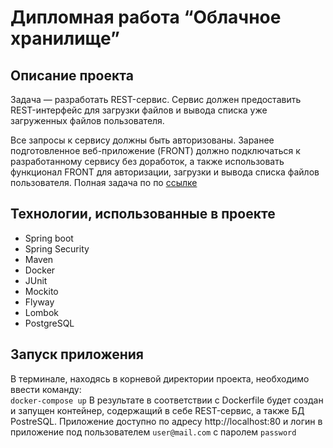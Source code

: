 # Дипломная работа “Облачное хранилище”

## Описание проекта
Задача — разработать REST-сервис. Сервис должен предоставить REST-интерфейс для загрузки файлов и вывода списка уже загруженных файлов пользователя.

Все запросы к сервису должны быть авторизованы. Заранее подготовленное веб-приложение (FRONT) должно подключаться к разработанному сервису без доработок, а также использовать функционал FRONT для авторизации, загрузки и вывода списка файлов пользователя.
Полная задача по по [ссылке](https://github.com/netology-code/jd-homeworks/blob/master/diploma/cloudservice.md)

## Технологии, использованные в проекте
- Spring boot
- Spring Security
- Maven
- Docker
- JUnit 
- Mockito 
- Flyway
- Lombok
- PostgreSQL

## Запуск приложения
В терминале, находясь в корневой директории проекта, необходимо ввести команду:  
```docker-compose up```
В результате в соответствии с Dockerfile будет создан и запущен контейнер, содержащий в себе REST-сервис,
а также БД PostreSQL. 
Приложение доступно по адресу http://localhost:80 и логин в приложение под пользователем `user@mail.com` c паролем `password` 